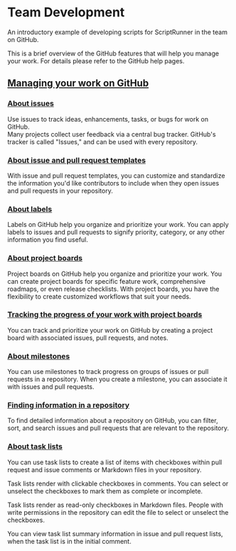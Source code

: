 # Team Development

An introductory example of developing scripts for ScriptRunner in the team on GitHub.

This is a brief overview of the GitHub features that will help you manage your work. For details please refer to the GitHub help pages.

## [Managing your work on GitHub](https://help.github.com/categories/managing-your-work-on-github/)

### [About issues](https://help.github.com/articles/about-issues/)

Use issues to track ideas, enhancements, tasks, or bugs for work on GitHub.  
Many projects collect user feedback via a central bug tracker. GitHub's tracker is called "Issues," and can be used with every repository.

### [About issue and pull request templates](https://help.github.com/articles/about-issue-and-pull-request-templates/)

With issue and pull request templates, you can customize and standardize the information you'd like contributors to include when they open issues and pull requests in your repository.

### [About labels](https://help.github.com/articles/about-labels/)

Labels on GitHub help you organize and prioritize your work. You can apply labels to issues and pull requests to signify priority, category, or any other information you find useful.

### [About project boards](https://help.github.com/articles/about-project-boards/)

Project boards on GitHub help you organize and prioritize your work. You can create project boards for specific feature work, comprehensive roadmaps, or even release checklists. With project boards, you have the flexibility to create customized workflows that suit your needs.

### [Tracking the progress of your work with project boards](https://help.github.com/articles/tracking-the-progress-of-your-work-with-project-boards/)

You can track and prioritize your work on GitHub by creating a project board with associated issues, pull requests, and notes.

### [About milestones](https://help.github.com/articles/about-milestones/)

You can use milestones to track progress on groups of issues or pull requests in a repository.
When you create a milestone, you can associate it with issues and pull requests.

### [Finding information in a repository](https://help.github.com/articles/finding-information-in-a-repository/)

To find detailed information about a repository on GitHub, you can filter, sort, and search issues and pull requests that are relevant to the repository.

### [About task lists](https://help.github.com/articles/about-task-lists/)

You can use task lists to create a list of items with checkboxes within pull request and issue comments or Markdown files in your repository.

Task lists render with clickable checkboxes in comments. You can select or unselect the checkboxes to mark them as complete or incomplete.

Task lists render as read-only checkboxes in Markdown files. People with write permissions in the repository can edit the file to select or unselect the checkboxes.

You can view task list summary information in issue and pull request lists, when the task list is in the initial comment.
